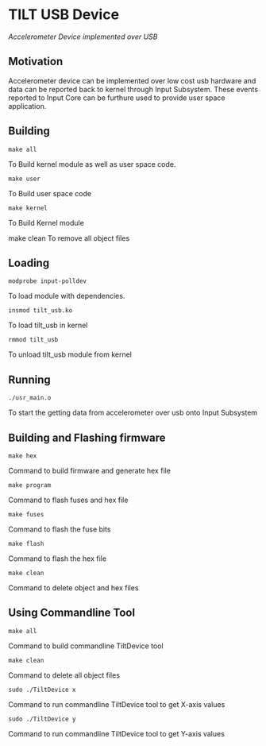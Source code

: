 # TILT USB Device
*Accelerometer Device implemented over USB*


## Motivation

Accelerometer device can be implemented over low cost usb hardware and data can be reported back to kernel through Input Subsystem. 
These events reported to Input Core can be furthure used to provide user space application.

## Building

    make all

To Build kernel module as well as user space code.

    make user

To Build user space code 

    make kernel

To Build Kernel module

   make clean
To remove all object files
 
## Loading

    modprobe input-polldev
To load module with dependencies.
 
    insmod tilt_usb.ko
To load tilt_usb in kernel

    rmmod tilt_usb
To unload tilt_usb module from kernel
   
## Running

    ./usr_main.o

To start the getting data from accelerometer over usb onto Input Subsystem

## Building and Flashing firmware
 
    make hex
Command to build firmware and generate hex file

    make program
Command to flash fuses and hex file

    make fuses
Command to flash the fuse bits

    make flash
Command to flash the hex file

    make clean
Command to delete object and hex files

## Using Commandline Tool 
    make all
Command to build commandline TiltDevice tool
 
    make clean
Command to delete all object files

    sudo ./TiltDevice x
Command to run commandline TiltDevice tool to get X-axis values 
 
    sudo ./TiltDevice y
Command to run commandline TiltDevice tool to get Y-axis values 
